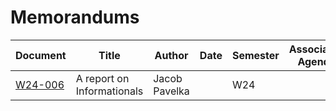 # Memorandums
| Document | Title | Author | Date | Semester | Associated Agenda |
|-|-|-|-|-|-|
|[W24-006](W24-006.md)| A report on Informationals| Jacob Pavelka | | W24 | |
